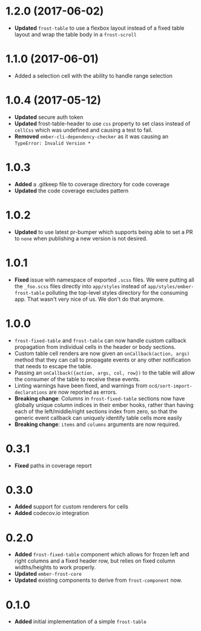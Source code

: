 # 1.2.0 (2017-06-02)
* **Updated** `frost-table` to use a flexbox layout instead of a fixed table layout and wrap the table body in a `frost-scroll`


# 1.1.0 (2017-06-01)
- Added a selection cell with the ability to handle range selection


# 1.0.4 (2017-05-12)
* **Updated** secure auth token
* **Updated** frost-table-header to use `css` property to set class instead of `cellCss` which was undefined and causing a test to fail.
* **Removed** `ember-cli-dependency-checker` as it was causing an `TypeError: Invalid Version *`


# 1.0.3
* **Added** a .gitkeep file to coverage directory for code coverage
* **Updated** the code coverage excludes pattern

# 1.0.2
* **Updated** to use latest pr-bumper which supports being able to set a PR to `none` when publishing a new version is not desired.

# 1.0.1
* **Fixed** issue with namespace of exported `.scss` files. We were putting all the `_foo.scss` files directly into
`app/styles` instead of `app/styles/ember-frost-table` polluting the top-level styles directory for the consuming app.
That wasn't very nice of us. We don't do that anymore.


# 1.0.0
- `frost-fixed-table` and `frost-table` can now handle custom callback propagation from individual cells in the header
or body sections.
- Custom table cell renders are now given an `onCallback(action, args)` method that they can call to propagate events
or any other notification that needs to escape the table.
- Passing an `onCallback({action, args, col, row})` to the table will allow the consumer of the table to receive
these events.
- Linting warnings have been fixed, and warnings from `ocd/sort-import-declarations` are now reported as errors.
- **Breaking change**: Columns in `frost-fixed-table` sections now have globally unique column indices in their ember
hooks, rather than having each of the left/middle/right sections index from zero, so that the generic event callback
can uniquely identify table cells more easily
- **Breaking change**: `items` and `columns` arguments are now required.


# 0.3.1
* **Fixed** paths in coverage report


# 0.3.0
* **Added** support for custom renderers for cells
* **Added** codecov.io integration


# 0.2.0
 * **Added** `frost-fixed-table` component which allows for frozen left and right columns and a fixed header row,
but relies on fixed column widths/heights to work properly.
* **Updated** `ember-frost-core`
* **Updated** existing components to derive from `frost-component` now.


# 0.1.0
 * **Added** initial implementation of a simple `frost-table`


